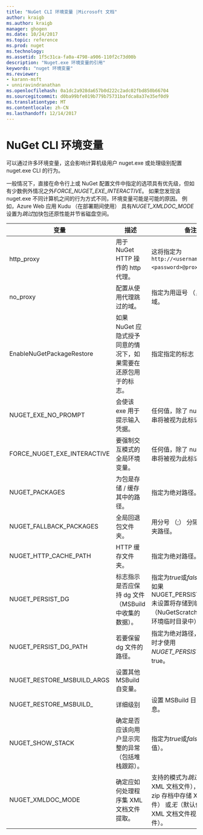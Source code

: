 ```yaml
---
title: "NuGet CLI 环境变量 |Microsoft 文档"
author: kraigb
ms.author: kraigb
manager: ghogen
ms.date: 10/24/2017
ms.topic: reference
ms.prod: nuget
ms.technology: 
ms.assetid: 1f5c31ca-fa0a-4798-a906-110f2c73d00b
description: "Nuget.exe 环境变量的引用"
keywords: "nuget 环境变量"
ms.reviewer:
- karann-msft
- unniravindranathan
ms.openlocfilehash: 0a1dc2a928da657b0d222c2adc02fbd850b66704
ms.sourcegitcommit: d0ba99bfe019b779b75731bafdca8a37e35ef0d9
ms.translationtype: MT
ms.contentlocale: zh-CN
ms.lasthandoff: 12/14/2017
---
```

# <a name="nuget-cli-environment-variables"></a>NuGet CLI 环境变量

可以通过许多环境变量，这会影响计算机级用户 nuget.exe 或处理级别配置 nuget.exe CLI 的行为。

一般情况下，直接在命令行上或 NuGet 配置文件中指定的选项具有优先级，但如有少数例外情况之外*FORCE_NUGET_EXE_INTERACTIVE*。 如果您发现该 nuget.exe 不同计算机之间的行为方式不同，环境变量可能是可能的原因。 例如，Azure Web 应用 Kudu （在部署期间使用） 具有*NUGET_XMLDOC_MODE*设置为*跳过*加快包还原性能并节省磁盘空间。

| 变量 | 描述 | 备注 |
| --- | --- | --- |
| http_proxy | 用于 NuGet HTTP 操作的 http 代理。 | 这将指定为`http://<username>:<password>@proxy.com`。 |
| no_proxy | 配置从使用代理跳过的域。 | 指定为用逗号 （，） 分隔的域。 |
| EnableNuGetPackageRestore | 如果 NuGet 应隐式授予同意的情况下，如果需要在还原包用于的标志。 | 指定指定的标志 | 作为*true*或*1*，未设置视为标志的任何其他值。 |
| NUGET_EXE_NO_PROMPT | 会使该 exe 用于提示输入凭据。| 任何值，除了 null 或空字符串将被视为此标记集/true。 |
FORCE_NUGET_EXE_INTERACTIVE | 要强制交互模式的全局环境变量。 | 任何值，除了 null 或空字符串将被视为此标记集/true。 |
| NUGET_PACKAGES | 为包是存储 / 缓存其中的路径。 | 指定为绝对路径。 |
| NUGET_FALLBACK_PACKAGES | 全局回退包文件夹。 | 用分号 （;） 分隔的绝对文件夹路径。 |
| NUGET_HTTP_CACHE_PATH | HTTP 缓存文件夹。 | 指定为绝对路径。 |
| NUGET_PERSIST_DG | 标志指示是否应保持 dg 文件 （MSBuild 中收集的数据）。 | 指定为*true*或*false* （默认），如果 NUGET_PERSIST_DG_PATH 未设置将存储到临时目录 （NuGetScratch 文件夹当前环境临时目录中）。 |
| NUGET_PERSIST_DG_PATH | 若要保留 dg 文件的路径。 | 指定为绝对路径，此选项是时才使用*NUGET_PERSIST_DG*设置为 true。 |
| NUGET_RESTORE_MSBUILD_ARGS | 设置其他 MSBuild 自变量。 |
| NUGET_RESTORE_MSBUILD_| 详细级别 |设置 MSBuild 日志详细信息。 | 默认值是*quiet* ("/ v: q")。 可能的值*q [uiet]*， *m [最低]*， *n [ormal]*， *d [etailed]*，和*diag [nostic]*。 |
| NUGET_SHOW_STACK | 确定是否应该向用户显示完整的异常 （包括堆栈跟踪）。 | 指定为*true*或*false* （默认值）。 |
| NUGET_XMLDOC_MODE | 确定应如何处理程序集 XML 文档文件提取。 | 支持的模式为*跳过*（不提取 XML 文档文件），*压缩*（作为 zip 存档中存储 XML 文档文件） 或*无*（默认值为，将 XML 文档文件视为常规文件）。 |
